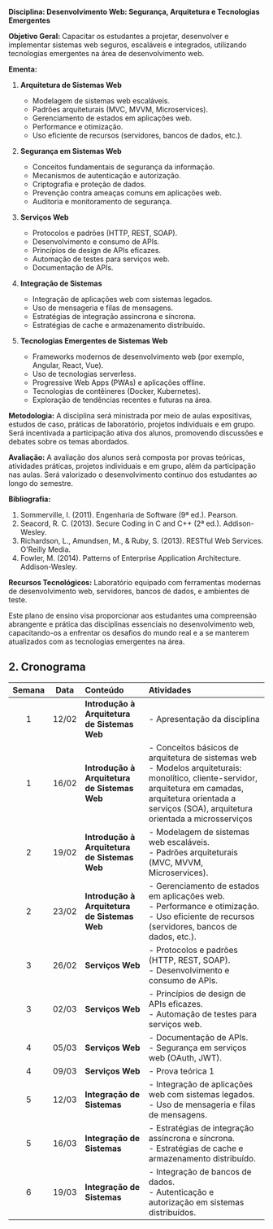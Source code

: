 **Disciplina: Desenvolvimento Web: Segurança, Arquitetura e Tecnologias Emergentes**

**Objetivo Geral:**
Capacitar os estudantes a projetar, desenvolver e implementar sistemas web seguros, escaláveis e integrados, utilizando tecnologias emergentes na área de desenvolvimento web.

**Ementa:**

1. **Arquitetura de Sistemas Web**
   - Modelagem de sistemas web escaláveis.
   - Padrões arquiteturais (MVC, MVVM, Microservices).
   - Gerenciamento de estados em aplicações web.
   - Performance e otimização.
   - Uso eficiente de recursos (servidores, bancos de dados, etc.).

2. **Segurança em Sistemas Web**
   - Conceitos fundamentais de segurança da informação.
   - Mecanismos de autenticação e autorização.
   - Criptografia e proteção de dados.
   - Prevenção contra ameaças comuns em aplicações web.
   - Auditoria e monitoramento de segurança.

3. **Serviços Web**
   - Protocolos e padrões (HTTP, REST, SOAP).
   - Desenvolvimento e consumo de APIs.
   - Princípios de design de APIs eficazes.
   - Automação de testes para serviços web.
   - Documentação de APIs.

4. **Integração de Sistemas**
   - Integração de aplicações web com sistemas legados.
   - Uso de mensageria e filas de mensagens.
   - Estratégias de integração assíncrona e síncrona.
   - Estratégias de cache e armazenamento distribuído.

5. **Tecnologias Emergentes de Sistemas Web**
   - Frameworks modernos de desenvolvimento web (por exemplo, Angular, React, Vue).
   - Uso de tecnologias serverless.
   - Progressive Web Apps (PWAs) e aplicações offline.
   - Tecnologias de contêineres (Docker, Kubernetes).
   - Exploração de tendências recentes e futuras na área.

**Metodologia:**
A disciplina será ministrada por meio de aulas expositivas, estudos de caso, práticas de laboratório, projetos individuais e em grupo. Será incentivada a participação ativa dos alunos, promovendo discussões e debates sobre os temas abordados.

**Avaliação:**
A avaliação dos alunos será composta por provas teóricas, atividades práticas, projetos individuais e em grupo, além da participação nas aulas. Será valorizado o desenvolvimento contínuo dos estudantes ao longo do semestre.

**Bibliografia:**
1. Sommerville, I. (2011). Engenharia de Software (9ª ed.). Pearson.
2. Seacord, R. C. (2013). Secure Coding in C and C++ (2ª ed.). Addison-Wesley.
3. Richardson, L., Amundsen, M., & Ruby, S. (2013). RESTful Web Services. O'Reilly Media.
4. Fowler, M. (2014). Patterns of Enterprise Application Architecture. Addison-Wesley.

**Recursos Tecnológicos:**
Laboratório equipado com ferramentas modernas de desenvolvimento web, servidores, bancos de dados, e ambientes de teste.

Este plano de ensino visa proporcionar aos estudantes uma compreensão abrangente e prática das disciplinas essenciais no desenvolvimento web, capacitando-os a enfrentar os desafios do mundo real e a se manterem atualizados com as tecnologias emergentes na área.

## 2. Cronograma

| Semana | Data | Conteúdo | Atividades |
| :---: | :---: | :--- | :--- |
| 1 | 12/02 | **Introdução à Arquitetura de Sistemas Web** | - Apresentação da disciplina |
| 1 | 16/02 | **Introdução à Arquitetura de Sistemas Web** | - Conceitos básicos de arquitetura de sistemas web<br>- Modelos arquiteturais: monolítico, cliente-servidor, arquitetura em camadas, arquitetura orientada a serviços (SOA), arquitetura orientada a microsserviços |
| 2 | 19/02 | **Introdução à Arquitetura de Sistemas Web** | - Modelagem de sistemas web escaláveis.<br>- Padrões arquiteturais (MVC, MVVM, Microservices). |
| 2 | 23/02 | **Introdução à Arquitetura de Sistemas Web** | - Gerenciamento de estados em aplicações web.<br>- Performance e otimização.<br>- Uso eficiente de recursos (servidores, bancos de dados, etc.). |
| 3 | 26/02 | **Serviços Web** | - Protocolos e padrões (HTTP, REST, SOAP).<br>- Desenvolvimento e consumo de APIs. |
| 3 | 02/03 | **Serviços Web** | - Princípios de design de APIs eficazes.<br>- Automação de testes para serviços web. |
| 4 | 05/03 | **Serviços Web** | - Documentação de APIs.<br>- Segurança em serviços web (OAuth, JWT). |
| 4 | 09/03 | **Serviços Web** | - Prova teórica 1 |
| 5 | 12/03 | **Integração de Sistemas** | - Integração de aplicações web com sistemas legados.<br>- Uso de mensageria e filas de mensagens. |
| 5 | 16/03 | **Integração de Sistemas** | - Estratégias de integração assíncrona e síncrona.<br>- Estratégias de cache e armazenamento distribuído. |
| 6 | 19/03 | **Integração de Sistemas** | - Integração de bancos de dados.<br>- Autenticação e autorização em sistemas distribuídos. |